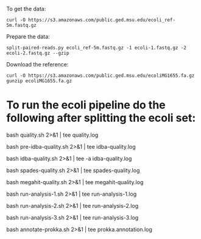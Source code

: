 To get the data:

    curl -O https://s3.amazonaws.com/public.ged.msu.edu/ecoli_ref-5m.fastq.gz

Prepare the data:

    split-paired-reads.py ecoli_ref-5m.fastq.gz -1 ecoli-1.fastq.gz -2 ecoli-2.fastq.gz --gzip

Download the reference:

    curl -O https://s3.amazonaws.com/public.ged.msu.edu/ecoliMG1655.fa.gz
    gunzip ecoliMG1655.fa.gz

To run the ecoli pipeline do the following after splitting the ecoli set: 
=========================================================================

bash quality.sh 2>&1 | tee quality.log 

bash pre-idba-quality.sh 2>&1 | tee idba-quality.log 

bash idba-quality.sh 2>&1 | tee -a idba-quality.log

bash spades-quality.sh  2>&1 | tee spades-quality.log

bash megahit-quality.sh 2>&1 | tee megahit-quality.log  

bash run-analysis-1.sh 2>&1 | tee run-analysis-1.log 

bash run-analysis-2.sh 2>&1 | tee run-analysis-2.log

bash run-analysis-3.sh 2>&1 | tee run-analysis-3.log 

bash annotate-prokka.sh 2>&1 | tee prokka.annotation.log 

